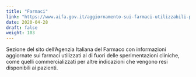 ```yaml
---
title: "Farmaci"
link: "https://www.aifa.gov.it/aggiornamento-sui-farmaci-utilizzabili-per-il-trattamento-della-malattia-covid19"
date: 2020-04-28
draft: false
weight: 103
---
```


Sezione del sito dell’Agenzia Italiana del Farmaco con informazioni aggiornate sui farmaci utilizzati al di fuori delle sperimentazioni cliniche, come quelli commercializzati per altre indicazioni che vengono resi disponibili ai pazienti.